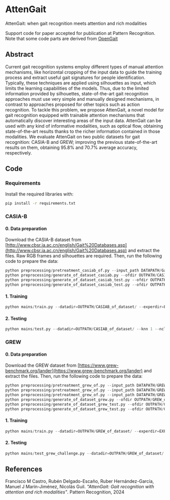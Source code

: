 # AttenGait
AttenGait: when gait recognition meets attention and rich modalities

Support code for paper accepted for publication at Pattern Recognition. Note that some code parts are derived from [OpenGait](https://github.com/ShiqiYu/OpenGait)

## Abstract
Current gait recognition systems employ different types of manual attention mechanisms, like horizontal cropping of the input data to guide the training process and extract useful gait signatures for people identification. Typically, these techniques are applied using silhouettes as input, which limits the learning capabilities of the models. Thus, due to the limited information provided by silhouettes, state-of-the-art gait recognition approaches must use very simple and manually designed mechanisms, in contrast to approaches proposed for other topics such as action recognition. To tackle this problem, we propose AttenGait, a novel model for gait recognition equipped with trainable attention mechanisms that automatically discover interesting areas of the input data. AttenGait can be used with any kind of informative modalities, such as optical flow, obtaining state-of-the-art results thanks to the richer information contained in those modalities. We evaluate AttenGait on two public datasets for gait recognition: CASIA-B and GREW; improving the previous state-of-the-art results on them, obtaining 95.8% and 70.7% average accuracy, respectively.

## Code

### Requirements
Install the required libraries with:
```bash
pip install -r requirements.txt
```

### CASIA-B
#### 0. Data preparation
Download the CASIA-B dataset from [http://www.cbsr.ia.ac.cn/english/Gait%20Databases.asp](http://www.cbsr.ia.ac.cn/english/Gait%20Databases.asp) and extract the files. Raw RGB frames and silhouettes are required. Then, run the following code to prepare the data:
```python
python preprocessing/pretreatment_casiab_of.py --input_path DATAPATH/GaitDatasetB-silh/ --input_path_rgb DATAPATH/GaitDatasetB-RGB/ --output_path OUTPATH/CASIAB_of/ --worker_num 16
python preprocessing/generate_of_dataset_casiab.py --ofdir OUTPATH/CASIAB_of/ --outdir OUTPATH/CASIAB_of_dataset/
python preprocessing/generate_of_dataset_casiab_test.py --ofdir OUTPATH/CASIAB_of/ --outdir OUTPATH/CASIAB_of_dataset/ --mode ft
python preprocessing/generate_of_dataset_casiab_test.py --ofdir OUTPATH/CASIAB_of/ --outdir OUTPATH/CASIAB_of_dataset/ --mode test
```
#### 1. Training
```python
python mains/train.py --datadir=OUTPATH/CASIAB_of_dataset/ --experdir=EXPERPATH --nclasses=74 --epochs=8000 --extraepochs=1000 --pk --p 8 --k 8 --lr=0.0005 --attention_drop_rate=0.1 --softmax_attention --kernel_regularizer --prefix=attengait_casiab --lr_sched --cross_weight=1.0 --split_crossentropy --combined_output_length=32 --multi_gpu=2
```

#### 2. Testing
```python
python mains/test.py --datadir=OUTPATH/CASIAB_of_dataset/ --knn 1 --nclasses 50 --allcameras --model EXPERPATH/EXPERFOLDER/model-final.hdf5 --bs 1 --cross_weight=1.0 --split_crossentropy --softmax_attention --combined_output_length=32
```

### GREW
#### 0. Data preparation
Download the GREW dataset from [https://www.grew-benchmark.org/lander](https://www.grew-benchmark.org/lander) and extract the files. Then, run the following code to prepare the data:
```python
python preprocessing/pretreatment_grew_of.py --input_path DATAPATH/GREW/flow/train/ --output_path OUTPATH/GREW_of/train/ --worker_num 16 --mode train
python preprocessing/pretreatment_grew_of.py --input_path DATAPATH/GREW/flow/test/gallery/ --output_path OUTPATH/GREW_of/test/gallery/ --worker_num 16 --mode train
python preprocessing/pretreatment_grew_of.py --input_path DATAPATH/GREW/flow/test/probe/ --output_path OUTPATH/GREW_of/test/probe/ --worker_num 16 --mode test
python preprocessing/generate_of_dataset_grew.py --ofdir OUTPATH/GREW_of/train/ --outdir OUTPATH/GREW_of_dataset/
python preprocessing/generate_of_dataset_grew_test.py --ofdir OUTPATH/GREW_of/test/gallery/ --outdir OUTPATH/GREW_of_dataset/ --mode ft
python preprocessing/generate_of_dataset_grew_test.py --ofdir OUTPATH/GREW_of/test/probe --outdir OUTPATH/GREW_of_dataset/ --mode test
```

#### 1. Training
```python
python mains/train.py --datadir=OUTPATH/GREW_of_dataset/ --experdir=EXPERPATH --nclasses=20000 --epochs=2000 --extraepochs=1000 --pk --p 10 --k 4 --lr=0.00025 --attention_drop_rate=0.1 --softmax_attention --kernel_regularizer --prefix=attengait_grew --lr_sched --cross_weight=1.0 --split_crossentropy --combined_output_length=32 --multi_gpu=8
```

#### 2. Testing 
```python
python mains/test_grew_challenge.py --datadir=OUTPATH/GREW_of_dataset/ --knn 1 --nclasses 6000 --model EXPERPATH/EXPERFOLDER/model-final.hdf5 --bs 1 --cross_weight=1.0 --split_crossentropy --softmax_attention --combined_output_length=32
```

## References
Francisco M Castro, Rubén Delgado-Escaño, Ruber Hernández-García, Manuel J Marín-Jiménez, Nicolás Guil. _"AttenGait: Gait recognition with attention and rich modalities"_. Pattern Recognition, 2024
